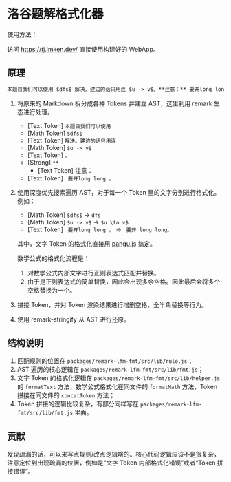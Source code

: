 # 洛谷题解格式化器

使用方法：

访问 <https://tj.imken.dev/> 直接使用构建好的 WebApp。

## 原理

```markdown
本题目我们可以使用 $dfs$ 解决。建边的话只用连 $u -> v$。**注意：** 要开long long 。
```

1. 将原来的 Markdown 拆分成各种 Tokens 并建立 AST，这里利用 remark 生态进行处理。
   - [Text Token] `本题目我们可以使用 `
   - [Math Token] `$dfs$`
   - [Text Token] ` 解决。建边的话只用连 `
   - [Math Token] `$u -> v$`
   - [Text Token] `。`
   - [Strong] `**`
      - [Text Token] 注意：
   - [Text Token] ` 要开long long 。`
2. 使用深度优先搜索遍历 AST，对于每一个 Token 里的文字分别进行格式化。例如：
   - [Math Token] `$dfs$` -> `dfs`
   - [Math Token] `$u -> v$` -> `$u \to v$`
   - [Text Token] ` 要开long long 。` -> ` 要开 long long。`

   其中，文字 Token 的格式化直接用 [pangu.js](https://github.com/vinta/pangu.js/) 搞定。

   数学公式的格式化流程是：

   1. 对数学公式内部文字进行正则表达式匹配并替换。
   2. 由于是正则表达式的简单替换，因此会出现多余空格。因此最后会将多个空格替换为一个。

4. 拼接 Token，并对 Token 渲染结果进行增删空格、全半角替换等行为。
5. 使用 remark-stringify 从 AST 进行还原。

## 结构说明

1. 匹配规则的位置在 `packages/remark-lfm-fmt/src/lib/rule.js`；
2. AST 遍历的核心逻辑在 `packages/remark-lfm-fmt/src/lib/fmt.js`；
3. 文字 Token 的格式化逻辑在 `packages/remark-lfm-fmt/src/lib/helper.js` 的 `formatText` 方法，数学公式格式化在同文件的 `formatMath` 方法，Token 拼接在同文件的 `concatToken` 方法；
4. Token 拼接的逻辑比较复杂，有部分同样写在 `packages/remark-lfm-fmt/src/lib/fmt.js` 里面。

## 贡献

发现疏漏的话，可以来写点规则/改点逻辑啥的。核心代码逻辑应该不是很复杂，注意定位到出现疏漏的位置，例如是“文字 Token 内部格式化错误”或者“Token 拼接错误”。
